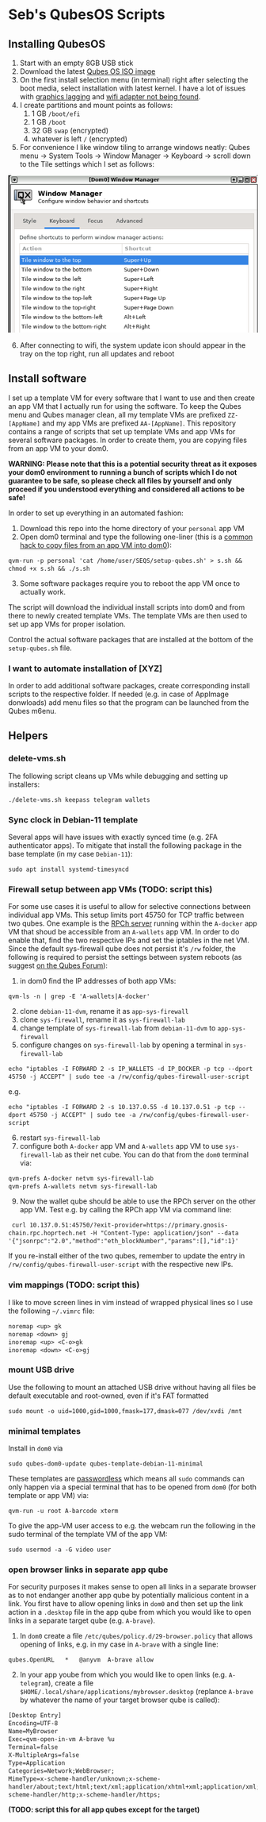 # Seb's QubesOS Scripts

## Installing QubesOS
1. Start with an empty 8GB USB stick
2. Download the latest [Qubes OS ISO image](https://www.qubes-os.org/downloads/)
3. On the first install selection menu (in terminal) right after selecting the boot media, select installation with latest kernel. I have a lot of issues with [graphics lagging](https://forum.qubes-os.org/t/extremely-slow-performance-on-qubes-4-1/10060/19) and [wifi adapter not being found](https://forum.qubes-os.org/t/how-to-connect-to-wi-fi/11965/13).
4. I create partitions and mount points as follows:
    1. 1 GB `/boot/efi`
    2. 1 GB `/boot`
    3. 32 GB `swap` (encrypted)
    4. whatever is left `/` (encrypted)
5. For convenience I like window tiling to arrange windows neatly: Qubes menu -> System Tools -> Window Manager -> Keyboard -> scroll down to the Tile settings which I set as follows:

![Screenshot of Qubes Window Manager Keyboard settings](https://github.com/SCBuergel/SEQS/blob/main/WindowManagerTile.png?raw=true)

6. After connecting to wifi, the system update icon should appear in the tray on the top right, run all updates and reboot

## Install software
I set up a template VM for every software that I want to use and then create an app VM that I actually run for using the software. To keep the Qubes menu and Qubes manager clean, all my template VMs are prefixed `ZZ-[AppName]` and my app VMs are prefixed `AA-[AppName]`. This repository contains a range of scripts that set up template VMs and app VMs for several software packages. In order to create them, you are copying files from an app VM to your dom0.

**WARNING: Please note that this is a potential security threat as it exposes your dom0 environment to running a bunch of scripts which I do not guarantee to be safe, so please check all files by yourself and only proceed if you understood everything and considered all actions to be safe!**

In order to set up everything in an automated fashion:
1. Download this repo into the home directory of your `personal` app VM
2. Open dom0 terminal and type the following one-liner (this is a [common hack to copy files from an app VM into dom0](https://www.qubes-os.org/doc/how-to-copy-from-dom0/#copying-to-dom0)):
```
qvm-run -p personal 'cat /home/user/SEQS/setup-qubes.sh' > s.sh && chmod +x s.sh && ./s.sh
```
3. Some software packages require you to reboot the app VM once to actually work.

The script will download the individual install scripts into dom0 and from there to newly created template VMs. The template VMs are then used to set up app VMs for proper isolation.

Control the actual software packages that are installed at the bottom of the `setup-qubes.sh` file.

### I want to automate installation of [XYZ]
In order to add additional software packages, create corresponding install scripts to the respective folder. If needed (e.g. in case of AppImage donwloads) add menu files so that the program can be launched from the Qubes m6enu. 

## Helpers
### delete-vms.sh
The following script cleans up VMs while debugging and setting up installers:
```
./delete-vms.sh keepass telegram wallets
```

### Sync clock in Debian-11 template

Several apps will have issues with exactly synced time (e.g. 2FA authenticator apps). To mitigate that install the following package in the base template (in my case `Debian-11`):
```
sudo apt install systemd-timesyncd
```

### Firewall setup between app VMs (TODO: script this)
For some use cases it is useful to allow for selective connections between individual app VMs. This setup limits port 45750 for TCP traffic between two qubes. One example is the [RPCh server](https://access.rpch.net/) running within the `A-docker` app VM that shoud be accessible from an `A-wallets` app VM. In order to do enable that, find the two respective IPs and set the iptables in the net VM. Since the default sys-firewall qube does not persist it's `/rw` folder, the following is required to persist the settings between system reboots (as suggest [on the Qubes Forum](https://forum.qubes-os.org/t/help-sys-firewall-has-no-persistence-rc-local-gets-wiped-on-reboot/19184/4)):
1. in dom0 find the IP addresses of both app VMs:
```
qvm-ls -n | grep -E 'A-wallets|A-docker'
```
2. clone `debian-11-dvm`, rename it as `app-sys-firewall`
3. clone `sys-firewall`, rename it as `sys-firewall-lab`
4. change template of `sys-firewall-lab` from `debian-11-dvm` to `app-sys-firewall`
5. configure changes on `sys-firewall-lab` by opening a terminal in `sys-firewall-lab`
```
echo "iptables -I FORWARD 2 -s IP_WALLETS -d IP_DOCKER -p tcp --dport 45750 -j ACCEPT" | sudo tee -a /rw/config/qubes-firewall-user-script
```
e.g.
```
echo "iptables -I FORWARD 2 -s 10.137.0.55 -d 10.137.0.51 -p tcp --dport 45750 -j ACCEPT" | sudo tee -a /rw/config/qubes-firewall-user-script
```
6. restart `sys-firewall-lab`
7. configure both `A-docker` app VM and `A-wallets` app VM to use `sys-firewall-lab` as their net cube. You can do that from the `dom0` terminal via:
```
qvm-prefs A-docker netvm sys-firewall-lab
qvm-prefs A-wallets netvm sys-firewall-lab
```
9. Now the wallet qube should be able to use the RPCh server on the other app VM. Test e.g. by calling the RPCh app VM via command line:
```
 curl 10.137.0.51:45750/?exit-provider=https://primary.gnosis-chain.rpc.hoprtech.net -H "Content-Type: application/json" --data '{"jsonrpc":"2.0","method":"eth_blockNumber","params":[],"id":1}'
```

If you re-install either of the two qubes, remember to update the entry in `/rw/config/qubes-firewall-user-script` with the respective new IPs.

### vim mappings (TODO: script this)
I like to move screen lines in vim instead of wrapped physical lines so I use the following `~/.vimrc` file:
```
noremap <up> gk
noremap <down> gj
inoremap <up> <C-o>gk
inoremap <down> <C-o>gj
```


### mount USB drive
Use the following to mount an attached USB drive without having all files be default executable and root-owned, even if it's FAT formatted
```
sudo mount -o uid=1000,gid=1000,fmask=177,dmask=077 /dev/xvdi /mnt
```


### minimal templates
Install in `dom0` via
```
sudo qubes-dom0-update qubes-template-debian-11-minimal
```

These templates are [passwordless](https://www.qubes-os.org/doc/templates/minimal/#passwordless-root) which means all `sudo` commands can only happen via a special terminal that has to be opened from `dom0` (for both template or app VM) via:
```
qvm-run -u root A-barcode xterm
```

To give the app-VM user access to e.g. the webcam run the following in the sudo terminal of the template VM of the app VM:
```
sudo usermod -a -G video user
```

### open browser links in separate app qube
For security purposes it makes sense to open all links in a separate browser as to not endanger another app qube by potentially malicious content in a link. You first have to allow opening links in `dom0` and then set up the link action in a `.desktop` file in the app qube from which you would like to open links in a separate target qube (e.g. `A-brave`).
1. In `dom0` create a file `/etc/qubes/policy.d/29-browser.policy` that allows opening of links, e.g. in my case in `A-brave` with a single line:
```
qubes.OpenURL	*	@anyvm	A-brave	allow
```
2. In your app yoube from which you would like to open links (e.g. `A-telegram`), create a file `$HOME/.local/share/applications/mybrowser.desktop` (replance `A-brave` by whatever the name of your target browser qube is called):
```
[Desktop Entry]
Encoding=UTF-8
Name=MyBrowser
Exec=qvm-open-in-vm A-brave %u
Terminal=false
X-MultipleArgs=false
Type=Application
Categories=Network;WebBrowser;
MimeType=x-scheme-handler/unknown;x-scheme-handler/about;text/html;text/xml;application/xhtml+xml;application/xml;application/vnd.mozilla.xul+xml;application/rss+xml;application/rdf+xml;image/gif;image/jpeg;image/png;x-scheme-handler/http;x-scheme-handler/https;
```
**(TODO: script this for all app qubes except for the target)**
